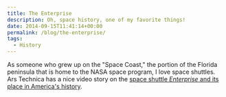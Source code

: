 ```yaml
---
title: The Enterprise
description: Oh, space history, one of my favorite things!
date: 2014-09-15T11:41:14+00:00
permalink: /blog/the-enterprise/
tags:
  - History
---
```


As someone who grew up on the "Space Coast," the portion of the Florida peninsula that is home to the NASA space program, I love space shuttles. Ars Technica has a nice video story on the [space shuttle _Enterprise_ and its place in America's history](http://arstechnica.com/science/2014/09/a-closer-look-at-the-space-shuttle-that-never-got-to-space/).
